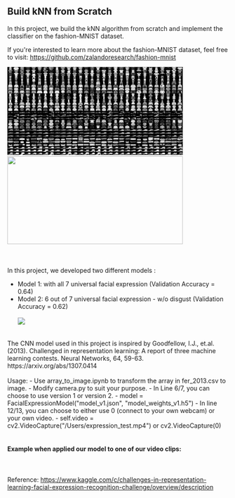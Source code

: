 ## Build kNN from Scratch

In this project, we build the kNN algorithm from scratch and implement the classifier on the fashion-MNIST dataset.

If you're interested to learn more about the fashion-MNIST dataset, feel free to visit: https://github.com/zalandoresearch/fashion-mnist

<img src="fashion-mnist-sprite.png" width="400" height="200">
<img src="embedding.gif" width="400" height="200">

<br/><br/>
In this project, we developed two different models : 
- Model 1: with all 7 universal facial expression (Validation Accuracy = 0.64)
- Model 2: 6 out of 7 universal facial expression - w/o disgust (Validation Accuracy = 0.62)
<br/><br/>
![](cnn.png)
<br/>
The CNN model used in this project is inspired by Goodfellow, I.J., et.al. (2013). Challenged in representation learning: A report of three machine learning contests. Neural Networks, 64, 59-63. https://arxiv.org/abs/1307.0414
<br/><br/>
Usage:
- Use array_to_image.ipynb to transform the array in fer_2013.csv to image.
- Modify camera.py to suit your purpose.
- In Line 6/7, you can choose to use version 1 or version 2.  
- model = FacialExpressionModel("model_v1.json", "model_weights_v1.h5")
- In line 12/13, you can choose to either use 0 (connect to your own webcam) or your own video.  
- self.video = cv2.VideoCapture("/Users/expression_test.mp4") or cv2.VideoCapture(0)
<br/><br/>

#### Example when applied our model to one of our video clips:

<br/><br/>
Reference: https://www.kaggle.com/c/challenges-in-representation-learning-facial-expression-recognition-challenge/overview/description
<br/><br/>
